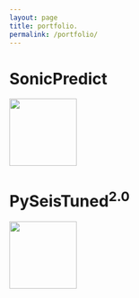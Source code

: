 ```yaml
---
layout: page
title: portfolio.
permalink: /portfolio/
---
```


# SonicPredict

<a href="https://sonicpredict.com" target="_blank"><img src="{{site.url}}/assets/img/residual_plot.png" width="120"></a>

# PySeisTuned<sup>2.0</sup>

<a href="https://pyseistuned.com" target="_blank"><img src="{{site.url}}/assets/img/synthetic_wedge_model_extra.png" width="120"></a>
